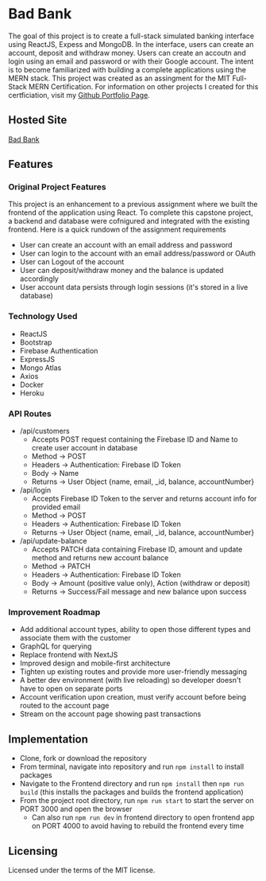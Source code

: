 # Bad Bank

The goal of this project is to create a full-stack simulated banking interface using ReactJS, Expess and MongoDB. In the interface, users can create an account, deposit and withdraw money. Users can create an accoutn and login using an email and password or with their Google account. The intent is to become familiarized with building a complete applications using the MERN stack. This project was created as an assingment for the MIT Full-Stack MERN Certification. For information on other projects I created for this certficiation, visit my [Github Portfolio Page](https://jasonrahm00.github.io/).

## Hosted Site

[Bad Bank](https://jr-bad-bank-19556df085a6.herokuapp.com/)

## Features

### Original Project Features

This project is an enhancement to a previous assignment where we built the frontend of the application using React. To complete this capstone project, a backend and database were cofnigured and integrated with the existing frontend. Here is a quick rundown of the assignment requirements

- User can create an account with an email address and password
- User can login to the account with an email address/password or OAuth
- User can Logout of the account
- User can deposit/withdraw money and the balance is updated accordingly
- User account data persists through login sessions (it's stored in a live database)

### Technology Used

- ReactJS
- Bootstrap
- Firebase Authentication
- ExpressJS
- Mongo Atlas
- Axios
- Docker
- Heroku

### API Routes

- /api/customers
  - Accepts POST request containing the Firebase ID and Name to create user account in database
  - Method -> POST
  - Headers -> Authentication: Firebase ID Token
  - Body -> Name
  - Returns -> User Object {name, email, \_id, balance, accountNumber}
- /api/login
  - Accepts Firebase ID Token to the server and returns account info for provided email
  - Method -> POST
  - Headers -> Authentication: Firebase ID Token
  - Returns -> User Object {name, email, \_id, balance, accountNumber}
- /api/update-balance
  - Accepts PATCH data containing Firebase ID, amount and update method and returns new account balance
  - Method -> PATCH
  - Headers -> Authentication: Firebase ID Token
  - Body -> Amount (positive value only), Action (withdraw or deposit)
  - Returns -> Success/Fail message and new balance upon success

### Improvement Roadmap

- Add additional account types, ability to open those different types and associate them with the customer
- GraphQL for querying
- Replace frontend with NextJS
- Improved design and mobile-first architecture
- Tighten up existing routes and provide more user-friendly messaging
- A better dev environment (with live reloading) so developer doesn't have to open on separate ports
- Account verification upon creation, must verify account before being routed to the account page
- Stream on the account page showing past transactions

## Implementation

- Clone, fork or download the repository
- From terminal, navigate into repository and run `npm install` to install packages
- Navigate to the Frontend directory and run `npm install` then `npm run build` (this installs the packages and builds the frontend application)
- From the project root directory, run `npm run start` to start the server on PORT 3000 and open the browser
  - Can also run `npm run dev` in frontend directory to open frontend app on PORT 4000 to avoid having to rebuild the frontend every time

## Licensing

Licensed under the terms of the MIT license.
